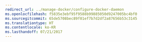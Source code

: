 ```yaml
---
redirect_url: ../manage-docker/configure-docker-daemon
ms.openlocfilehash: f5835e3ebf95f9588b99885050d9247005bc4bf0
ms.sourcegitcommit: 65de5708bec89f01ef7b7d2df2a87656b53c3145
ms.translationtype: HT
ms.contentlocale: ko-KR
ms.lasthandoff: 07/21/2017
---
```

